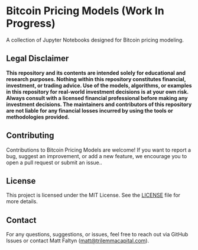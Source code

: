 # Bitcoin Pricing Models (Work In Progress)

A collection of Jupyter Notebooks designed for Bitcoin pricing modeling. 

## Legal Disclaimer

**This repository and its contents are intended solely for educational and research purposes. Nothing within this repository constitutes financial, investment, or trading advice. Use of the models, algorithms, or examples in this repository for real-world investment decisions is at your own risk. Always consult with a licensed financial professional before making any investment decisions. The maintainers and contributors of this repository are not liable for any financial losses incurred by using the tools or methodologies provided.**

## Contributing

Contributions to Bitcoin Pricing Models are welcome! If you want to report a bug, suggest an improvement, or add a new feature, we encourage you to open a pull request or submit an issue..

## License

This project is licensed under the MIT License. See the [LICENSE](LICENSE) file for more details.

## Contact

For any questions, suggestions, or issues, feel free to reach out via GitHub Issues or contact Matt Faltyn (matt@trilemmacapital.com). 
